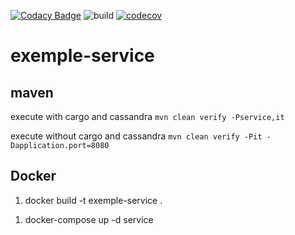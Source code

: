 [![Codacy Badge](https://api.codacy.com/project/badge/Grade/7211d23c538f4b389e447bd02dd8c8a4)](https://app.codacy.com/gh/doudouchat/exemple-service?utm_source=github.com&utm_medium=referral&utm_content=doudouchat/exemple-service&utm_campaign=Badge_Grade)
![build](https://github.com/doudouchat/exemple-service/workflows/build/badge.svg)
[![codecov](https://codecov.io/gh/doudouchat/exemple-service/graph/badge.svg)](https://codecov.io/gh/doudouchat/exemple-service) 

# exemple-service

## maven

<p>execute with cargo and cassandra <code>mvn clean verify -Pservice,it</code></p>

<p>execute without cargo and cassandra <code>mvn clean verify -Pit -Dapplication.port=8080</code></p>

## Docker

<ol>
<li>docker build -t exemple-service .</li>
</ol>

<ol>
<li>docker-compose up -d service</li>
</ol>
